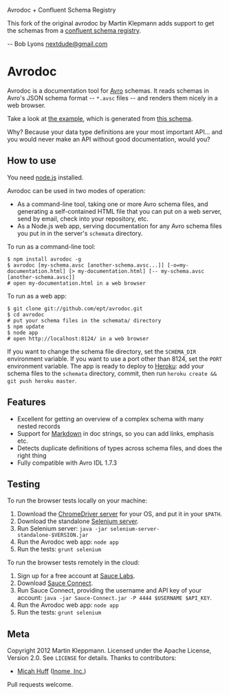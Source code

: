 Avrodoc + Confluent Schema Registry

This fork of the original avrodoc by Martin Klepmann adds support to get the schemas from
a [confluent schema registry](https://github.com/confluentinc/schema-registry).

-- Bob Lyons <nextdude@gmail.com>

Avrodoc
=======

Avrodoc is a documentation tool for [Avro](http://avro.apache.org/) schemas. It reads schemas in
Avro's JSON schema format -- `*.avsc` files -- and renders them nicely in a web browser.

Take a look at [the example](http://avrodoc.herokuapp.com/#/), which is generated from
[this schema](https://github.com/ept/avrodoc/blob/master/schemata/example.avsc).

Why? Because your data type definitions are your most important API... and you would never make an
API without good documentation, would you?


How to use
----------

You need [node.js](http://nodejs.org/) installed.

Avrodoc can be used in two modes of operation:

* As a command-line tool, taking one or more Avro schema files, and generating a self-contained HTML
  file that you can put on a web server, send by email, check into your repository, etc.
* As a Node.js web app, serving documentation for any Avro schema files you put in in the server's
  `schemata` directory.

To run as a command-line tool:

    $ npm install avrodoc -g
    $ avrodoc [my-schema.avsc [another-schema.avsc...]] [-o=my-documentation.html] [> my-documentation.html] [-- my-schema.avsc [another-schema.avsc]]
    # open my-documentation.html in a web browser

To run as a web app:

    $ git clone git://github.com/ept/avrodoc.git
    $ cd avrodoc
    # put your schema files in the schemata/ directory
    $ npm update
    $ node app
    # open http://localhost:8124/ in a web browser

If you want to change the schema file directory, set the `SCHEMA_DIR` environment variable. If you
want to use a port other than 8124, set the `PORT` environment variable. The app is ready to deploy
to [Heroku](http://www.heroku.com/): add your schema files to the `schemata` directory, commit,
then run `heroku create && git push heroku master`.


Features
--------

* Excellent for getting an overview of a complex schema with many nested records
* Support for [Markdown](http://daringfireball.net/projects/markdown/syntax) in doc strings, so you
  can add links, emphasis etc.
* Detects duplicate definitions of types across schema files, and does the right thing
* Fully compatible with Avro IDL 1.7.3


Testing
-------

To run the browser tests locally on your machine:

1. Download the [ChromeDriver server](https://code.google.com/p/chromedriver/downloads/list) for
   your OS, and put it in your `$PATH`.
2. Download the standalone [Selenium server](https://code.google.com/p/selenium/downloads/list).
3. Run Selenium server: `java -jar selenium-server-standalone-$VERSION.jar`
4. Run the Avrodoc web app: `node app`
5. Run the tests: `grunt selenium`

To run the browser tests remotely in the cloud:

1. Sign up for a free account at [Sauce Labs](https://saucelabs.com/).
2. Download [Sauce Connect](https://saucelabs.com/docs/connect).
3. Run Sauce Connect, providing the username and API key of your account:
   `java -jar Sauce-Connect.jar -P 4444 $USERNAME $API_KEY`.
4. Run the Avrodoc web app: `node app`
5. Run the tests: `grunt selenium`

Meta
----

Copyright 2012 Martin Kleppmann. Licensed under the Apache License, Version 2.0.
See `LICENSE` for details. Thanks to contributors:

* [Micah Huff](https://github.com/mphuff) ([Inome, Inc.](https://github.com/inome))

Pull requests welcome.
